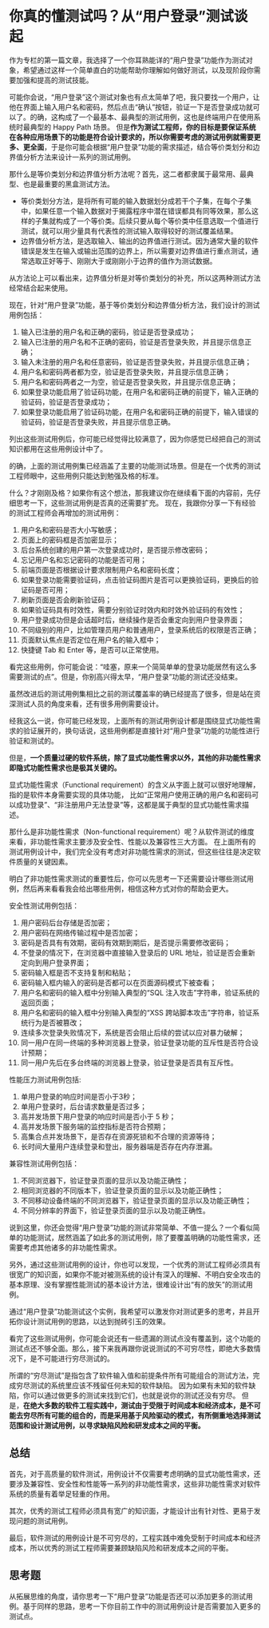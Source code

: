 # 你真的懂测试吗？从“用户登录”测试谈起

作为专栏的第一篇文章，我选择了一个你耳熟能详的“用户登录”功能作为测试对象，希望通过这样一个简单直白的功能帮助你理解如何做好测试，以及现阶段你需要加强和提高的测试技能。

可能你会说，“用户登录”这个测试对象也有点太简单了吧，我只要找一个用户，让他在界面上输入用户名和密码，然后点击“确认”按钮，验证一下是否登录成功就可以了。的确，这构成了一个最基本、最典型的测试用例，这也是终端用户在使用系统时最典型的 Happy Path 场景。
但是<b>作为测试工程师，你的目标是要保证系统在各种应用场景下的功能是符合设计要求的，所以你需要考虑的测试用例就需要更多、更全面</b>，于是你可能会根据“用户登录”功能的需求描述，结合等价类划分和边界值分析方法来设计一系列的测试用例。

那什么是等价类划分和边界值分析方法呢？首先，这二者都隶属于最常用、最典型、也是最重要的黑盒测试方法。
- 等价类划分方法，是将所有可能的输入数据划分成若干个子集，在每个子集中，如果任意一个输入数据对于揭露程序中潜在错误都具有同等效果，那么这样的子集就构成了一个等价类。后续只要从每个等价类中任意选取一个值进行测试，就可以用少量具有代表性的测试输入取得较好的测试覆盖结果。
- 边界值分析方法，是选取输入、输出的边界值进行测试。因为通常大量的软件错误是发生在输入或输出范围的边界上，所以需要对边界值进行重点测试，通常选取正好等于、刚刚大于或刚刚小于边界的值作为测试数据。

从方法论上可以看出来，边界值分析是对等价类划分的补充，所以这两种测试方法经常结合起来使用。

现在，针对“用户登录”功能，基于等价类划分和边界值分析方法，我们设计的测试用例包括：
1. 输入已注册的用户名和正确的密码，验证是否登录成功；
2. 输入已注册的用户名和不正确的密码，验证是否登录失败，并且提示信息正确；
3. 输入未注册的用户名和任意密码，验证是否登录失败，并且提示信息正确；
4. 用户名和密码两者都为空，验证是否登录失败，并且提示信息正确；
5. 用户名和密码两者之一为空，验证是否登录失败，并且提示信息正确；
6. 如果登录功能启用了验证码功能，在用户名和密码正确的前提下，输入正确的验证码，验证是否登录成功；
7. 如果登录功能启用了验证码功能，在用户名和密码正确的前提下，输入错误的验证码，验证是否登录失败，并且提示信息正确。

列出这些测试用例后，你可能已经觉得比较满意了，因为你感觉已经把自己的测试知识都用在这些用例设计中了。

的确，上面的测试用例集已经涵盖了主要的功能测试场景。但是在一个优秀的测试工程师眼中，这些用例只能达到勉强及格的标准。

什么？才刚刚及格？如果你有这个想法，那我建议你在继续看下面的内容前，先仔细思考一下，这些测试用例是否真的还需要扩充。
现在，我跟你分享一下有经验的测试工程师会再增加的测试用例：
1. 用户名和密码是否大小写敏感；
2. 页面上的密码框是否加密显示；
3. 后台系统创建的用户第一次登录成功时，是否提示修改密码；
4. 忘记用户名和忘记密码的功能是否可用；
5. 前端页面是否根据设计要求限制用户名和密码长度；
6. 如果登录功能需要验证码，点击验证码图片是否可以更换验证码，更换后的验证码是否可用；
7. 刷新页面是否会刷新验证码；
8. 如果验证码具有时效性，需要分别验证时效内和时效外验证码的有效性；
9. 用户登录成功但是会话超时后，继续操作是否会重定向到用户登录界面；
10. 不同级别的用户，比如管理员用户和普通用户，登录系统后的权限是否正确；
11. 页面默认焦点是否定位在用户名的输入框中；
12. 快捷键 Tab 和 Enter 等，是否可以正常使用。

看完这些用例，你可能会说：“哇塞，原来一个简简单单的登录功能居然有这么多需要测试的点”。但是，你别高兴得太早，“用户登录”功能的测试还没结束。

虽然改进后的测试用例集相比之前的测试覆盖率的确已经提高了很多，但是站在资深测试人员的角度来看，还有很多用例需要设计。

经我这么一说，你可能已经发现，上面所有的测试用例设计都是围绕显式功能性需求的验证展开的，换句话说，这些用例都是直接针对“用户登录”功能的功能性进行验证和测试的。

但是，<b>一个质量过硬的软件系统，除了显式功能性需求以外，其他的非功能性需求即隐式功能性需求也是极其关键的。</b>

显式功能性需求（Functional requirement）的含义从字面上就可以很好地理解，指的是软件本身需要实现的具体功能， 比如“正常用户使用正确的用户名和密码可以成功登录”、“非注册用户无法登录”等，这都是属于典型的显式功能性需求描述。

那什么是非功能性需求（Non-functional requirement）呢？从软件测试的维度来看，非功能性需求主要涉及安全性、性能以及兼容性三大方面。 在上面所有的测试用例设计中，我们完全没有考虑对非功能性需求的测试，但这些往往是决定软件质量的关键因素。

明白了非功能性需求测试的重要性后，你可以先思考一下还需要设计哪些测试用例，然后再来看看我会给出哪些用例，相信这种方式对你的帮助会更大。

安全性测试用例包括：
1. 用户密码后台存储是否加密；
2. 用户密码在网络传输过程中是否加密；
3. 密码是否具有有效期，密码有效期到期后，是否提示需要修改密码；
4. 不登录的情况下，在浏览器中直接输入登录后的 URL 地址，验证是否会重新定向到用户登录界面；
5. 密码输入框是否不支持复制和粘贴；
6. 密码输入框内输入的密码是否都可以在页面源码模式下被查看；
7. 用户名和密码的输入框中分别输入典型的“SQL 注入攻击”字符串，验证系统的返回页面；
8. 用户名和密码的输入框中分别输入典型的“XSS 跨站脚本攻击”字符串，验证系统行为是否被篡改；
9. 连续多次登录失败情况下，系统是否会阻止后续的尝试以应对暴力破解；
10. 同一用户在同一终端的多种浏览器上登录，验证登录功能的互斥性是否符合设计预期；
11. 同一用户先后在多台终端的浏览器上登录，验证登录是否具有互斥性。

性能压力测试用例包括:
1. 单用户登录的响应时间是否小于3秒；
2. 单用户登录时，后台请求数量是否过多；
3. 高并发场景下用户登录的响应时间是否小于 5 秒；
4. 高并发场景下服务端的监控指标是否符合预期；
5. 高集合点并发场景下，是否存在资源死锁和不合理的资源等待；
6. 长时间大量用户连续登录和登出，服务器端是否存在内存泄漏。

兼容性测试用例包括：
1. 不同浏览器下，验证登录页面的显示以及功能正确性；
2. 相同浏览器的不同版本下，验证登录页面的显示以及功能正确性；
3. 不同移动设备终端的不同浏览器下，验证登录页面的显示以及功能正确性；
4. 不同分辨率的界面下，验证登录页面的显示以及功能正确性。

说到这里，你还会觉得“用户登录”功能的测试非常简单、不值一提么？一个看似简单的功能测试，居然涵盖了如此多的测试用例，除了要覆盖明确的功能性需求，还需要考虑其他诸多的非功能性需求。

另外，通过这些测试用例的设计，你也可以发现，一个优秀的测试工程师必须具有很宽广的知识面，如果你不能对被测系统的设计有深入的理解、不明白安全攻击的基本原理、没有掌握性能测试的基本设计方法，很难设计出“有的放矢”的测试用例。

通过“用户登录”功能测试这个实例，我希望可以激发你对测试更多的思考，并且开拓你设计测试用例的思路，以达到抛砖引玉的效果。

看完了这些测试用例，你可能会说还有一些遗漏的测试点没有覆盖到，这个功能的测试点还不够全面。那么，接下来我再跟你说说测试的不可穷尽性，即绝大多数情况下，是不可能进行穷尽测试的。

所谓的“穷尽测试”是指包含了软件输入值和前提条件所有可能组合的测试方法，完成穷尽测试的系统里应该不残留任何未知的软件缺陷。 因为如果有未知的软件缺陷，你可以通过做更多的测试来找到它们，也就是说你的测试还没有穷尽。
但是，<b>在绝大多数的软件工程实践中，测试由于受限于时间成本和经济成本，是不可能去穷尽所有可能的组合的，而是采用基于风险驱动的模式，有所侧重地选择测试范围和设计测试用例，以寻求缺陷风险和研发成本之间的平衡。</b>

## 总结

首先，对于高质量的软件测试，用例设计不仅需要考虑明确的显式功能性需求，还要涉及兼容性、安全性和性能等一系列的非功能性需求，这些非功能性需求对软件系统的质量有着举足轻重的作用。

其次，优秀的测试工程师必须具有宽广的知识面，才能设计出有针对性、更易于发现问题的测试用例。

最后，软件测试的用例设计是不可穷尽的，工程实践中难免受制于时间成本和经济成本，所以优秀的测试工程师需要兼顾缺陷风险和研发成本之间的平衡。

## 思考题

从拓展思维的角度，请你思考一下“用户登录”功能是否还可以添加更多的测试用例。基于同样的思路，思考一下你目前工作中的测试用例设计是否需要加入更多的测试点。